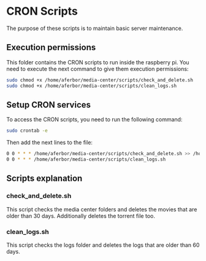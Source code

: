 # CRON Scripts

The purpose of these scripts is to maintain basic server maintenance.

## Execution permissions

This folder contains the CRON scripts to run inside the raspberry pi. You need to execute the next command to give them execution permissions:

```bash
sudo chmod +x /home/aferbor/media-center/scripts/check_and_delete.sh
sudo chmod +x /home/aferbor/media-center/scripts/clean_logs.sh
```

## Setup CRON services
To access the CRON scripts, you need to run the following command:

```bash
sudo crontab -e
```

Then add the next lines to the file:

```bash
0 0 * * * /home/aferbor/media-center/scripts/check_and_delete.sh >> /home/aferbor/media-center/logs/check_and_delete.log 2>&1
0 0 * * * /home/aferbor/media-center/scripts/clean_logs.sh
```

## Scripts explanation

### check_and_delete.sh

This script checks the media center folders and deletes the movies that are older than 30 days. Additionally deletes the torrent file too.

### clean_logs.sh

This script checks the logs folder and deletes the logs that are older than 60 days.
